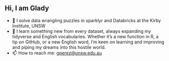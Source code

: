 ## Hi, I am Glady

- 🔭 I solve data wrangling puzzles in sparklyr and Databricks at the Kirby Institute, UNSW
- 🌱 I learn something new from every dataset, always expanding my tidyverse and English vocabularies. Whether it’s a new function in R, a tip on GitHub, or a new English word, I’m keen on learning and improving and piping my dreams into this hostile world.
- 📫 How to reach me: gperez@unsw.edu.au
